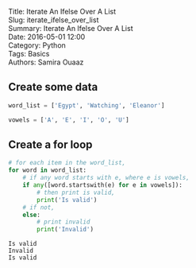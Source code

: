 Title: Iterate An Ifelse Over A List  
Slug: iterate_ifelse_over_list  
Summary: Iterate An Ifelse Over A List  
Date: 2016-05-01 12:00  
Category: Python  
Tags: Basics  
Authors: Samira Ouaaz  

## Create some data


```python
word_list = ['Egypt', 'Watching', 'Eleanor']

vowels = ['A', 'E', 'I', 'O', 'U']
```

## Create a for loop


```python
# for each item in the word_list,
for word in word_list:
    # if any word starts with e, where e is vowels,
    if any([word.startswith(e) for e in vowels]):
        # then print is valid,
        print('Is valid')
    # if not,    
    else:
        # print invalid
        print('Invalid')
```

    Is valid
    Invalid
    Is valid
